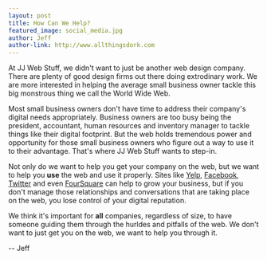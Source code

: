 ```yaml
---
layout: post
title: How Can We Help?
featured_image: social_media.jpg
author: Jeff
author-link: http://www.allthingsdork.com
---
```


At JJ Web Stuff, we didn't want to just be another web design company. There are plenty of good design firms out there doing extrodinary work.  We are more interested in helping the average small business owner tackle this big monstrous thing we call the World Wide Web.

Most small business owners don't have time to address their company's digital needs appropriately. Business owners are too busy being the president, accountant, human resources and inventory manager to tackle things like their digital footprint.  But the web holds tremendous power and opportunity for those small business owners who figure out a way to use it to their advantage. That's where JJ Web Stuff wants to step-in.

Not only do we want to help you get your company on the web, but we want to help you **use** the web and use it properly. Sites like [Yelp](http://www.yelp.com), [Facebook](http://www.facebook.com), [Twitter](http://www.twitter.com) and even [FourSquare](http://www.foursquare.com) can help to grow your business, but if you don't manage those relationships and conversations that are taking place on the web, you lose control of your digital reputation.

We think it's important for **all** companies, regardless of size, to have someone guiding them through the hurldes and pitfalls of the web.  We don't want to just get you on the web, we want to help you through it.

-- Jeff